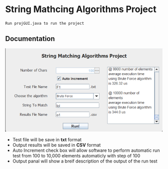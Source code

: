 # String Mathcing Algorithms Project
```
Run projGUI.java to run the project
```
## Documentation
<img src = "screenShots/img1.png" width="500">

- Test file will be save in **txt** format
- Output results will be saved in **CSV** format 
- Auto Increment check box will allow software to perform automatic run test from 100 to 10,000 elements automaticly with step of 100
- Output panal will show a breif description of the output of the run test

